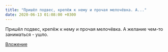 ```yaml
---
title: "Пришёл подвес, крепёж к нему и прочая мелочёвка. А..."
date: 2020-06-13 01:08:00 +0300
---
```


Пришёл подвес, крепёж к нему и прочая мелочёвка. А желание чем-то заниматься - ушло.

[Вложение](https://vk.com/photo41076938_457246788)

